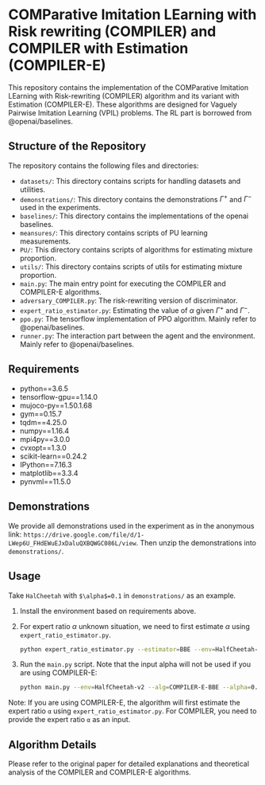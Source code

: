 # COMParative Imitation LEarning with Risk rewriting (COMPILER) and COMPILER with Estimation (COMPILER-E)

This repository contains the implementation of the COMParative Imitation LEarning with Risk-rewriting (COMPILER) algorithm and its variant with Estimation (COMPILER-E). These algorithms are designed for Vaguely Pairwise Imitation Learning (VPIL) problems. The RL part is borrowed from @openai/baselines.

## Structure of the Repository

The repository contains the following files and directories:

- `datasets/`: This directory contains scripts for handling datasets and utilities.
- `demonstrations/`: This directory contains the demonstrations $\Gamma^+$ and $\Gamma^-$ used in the experiments.
- `baselines/`: This directory contains the implementations of the openai baselines.
- `meansures/`: This directory contains scripts of PU learning measurements.
- `PU/`: This directory contains scripts of algorithms for estimating mixture proportion.
- `utils/`: This directory contains scripts of utils for estimating mixture proportion.
- `main.py`: The main entry point for executing the COMPILER and COMPILER-E algorithms.
- `adversary_COMPILER.py`: The risk-rewriting version of discriminator.
- `expert_ratio_estimator.py`: Estimating the value of $\alpha$ given $\Gamma^+$ and $\Gamma^-$.
- `ppo.py`: The tensorflow implementation of PPO algorithm. Mainly refer to @openai/baselines.
- `runner.py`: The interaction part between the agent and the environment. Mainly refer to @openai/baselines.


## Requirements
* python==3.6.5
* tensorflow-gpu==1.14.0
* mujoco-py==1.50.1.68
* gym==0.15.7
* tqdm==4.25.0
* numpy==1.16.4
* mpi4py==3.0.0
* cvxopt==1.3.0
* scikit-learn==0.24.2
* IPython==7.16.3
* matplotlib==3.3.4
* pynvml==11.5.0

## Demonstrations
We provide all demonstrations used in the experiment as in the anonymous link: `https://drive.google.com/file/d/1-LWep6U_FHdEWuEJxDaluQXBQWGC086L/view`. Then unzip the demonstrations into `demonstrations/`.

## Usage
Take `HalCheetah` with `$\alpha$=0.1` in `demonstrations/` as an example.

1. Install the environment based on requirements above.
2. For expert ratio $\alpha$ unknown situation, we need to first estimate $\alpha$ using `expert_ratio_estimator.py`.

    ```bash
    python expert_ratio_estimator.py --estimator=BBE --env=HalfCheetah-v2 --alpha=0.1 --demo_path=./demonstrations/mixture_3policies_ppo2.HalfCheetah.Reward_313.78_1563.28
    ```
3. Run the `main.py` script. Note that the input alpha will not be used if you are using COMPILER-E:

    ```bash
    python main.py --env=HalfCheetah-v2 --alg=COMPILER-E-BBE --alpha=0.1 --expert_path=./demonstrations/mixture_3policies_ppo2.HalfCheetah.Reward_313.78_1563.28 --num_timesteps=1e7 --seed=0 
    ```

Note: If you are using COMPILER-E, the algorithm will first estimate the expert ratio `α` using `expert_ratio_estimator.py`. For COMPILER, you need to provide the expert ratio `α` as an input.

## Algorithm Details

Please refer to the original paper for detailed explanations and theoretical analysis of the COMPILER and COMPILER-E algorithms.
